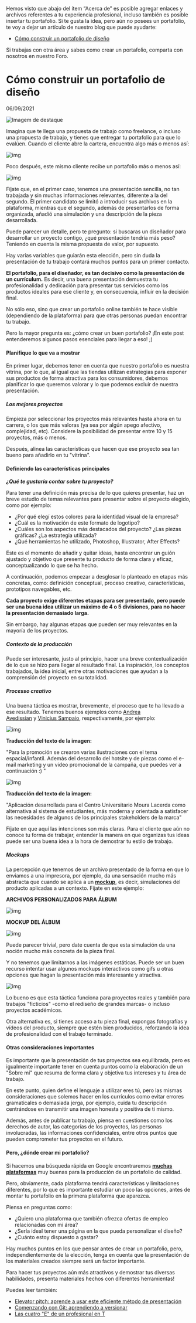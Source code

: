 Hemos visto que abajo del ítem “Acerca de” es posible agregar enlaces y archivos referentes a tu experiencia profesional, incluso también es posible insertar tu portafolio. Si te gusta la idea, pero aún no posees un portafolio, te voy a dejar un artículo de nuestro blog que puede ayudarte:

- [Cómo construir un portafolio de diseño](https://www.aluracursos.com/blog/como-construir-un-portafolio-de-design?utm_source=gnarus&utm_medium=timeline)

Si trabajas con otra área y sabes como crear un portafolio, comparta con nosotros en nuestro Foro.

# Cómo construir un portafolio de diseño

06/09/2021

![Imagem de destaque](https://www.alura.com.br/artigos/assets/uploads/2017/08/banner-1-e1502308060352.jpg)

Imagina que te llega una propuesta de trabajo como freelance, o incluso una propuesta de trabajo, y tienes que entregar tu portafolio para que lo evalúen. Cuando el cliente abre la cartera, encuentra algo más o menos así:

![img](https://www.alura.com.br/artigos/assets/uploads/2017/08/image_0.png)

Poco después, este mismo cliente recibe un portafolio más o menos así:

![img](https://www.alura.com.br/artigos/assets/uploads/2017/08/image_1.png)

Fíjate que, en el primer caso, tenemos una presentación sencilla, no tan trabajada y sin muchas informaciones relevantes, diferente a la del segundo. El primer candidato se limitó a introducir sus archivos en la plataforma, mientras que el segundo, además de presentarlos de forma organizada, añadió una simulación y una descripción de la pieza desarrollada.

Puede parecer un detalle, pero te pregunto: si buscaras un diseñador para desarrollar un proyecto contigo, ¿qué presentación tendría más peso? Teniendo en cuenta la misma propuesta de valor, por supuesto.

Hay varias variables que guiarán esta elección, pero sin duda la presentación de tu trabajo contará muchos puntos para un primer contacto.

**El portafolio, para el diseñador, es tan decisivo como la presentación de un currículum.** Es decir, una buena presentación demuestra tu profesionalidad y dedicación para presentar tus servicios como los productos ideales para ese cliente y, en consecuencia, influir en la decisión final.

No sólo eso, sino que crear un portafolio online también te hace visible (dependiendo de la plataforma) para que otras personas puedan encontrar tu trabajo.

Pero la mayor pregunta es: ¿cómo crear un buen portafolio? ¡En este post entenderemos algunos pasos esenciales para llegar a eso! ;)

#### Planifique lo que va a mostrar

En primer lugar, debemos tener en cuenta que nuestro portafolio es nuestra vitrina, por lo que, al igual que las tiendas utilizan estrategias para exponer sus productos de forma atractiva para los consumidores, debemos planificar lo que queremos valorar y lo que podemos excluir de nuestra presentación.

##### Los mejores proyectos

Empieza por seleccionar los proyectos más relevantes hasta ahora en tu carrera, o los que más valoras (ya sea por algún apego afectivo, complejidad, etc). Considere la posibilidad de presentar entre 10 y 15 proyectos, más o menos.

Después, alinea las características que hacen que ese proyecto sea tan bueno para añadirlo en tu "vitrina".

#### Definiendo las características principales

**_¿Qué te gustaría contar sobre tu proyecto?_**

Para tener una definición más precisa de lo que quieres presentar, haz un breve estudio de temas relevantes para presentar sobre el proyecto elegido, como por ejemplo:

- ¿Por qué elegí estos colores para la identidad visual de la empresa?
- ¿Cuál es la motivación de este formato de logotipo?
- ¿Cuáles son los aspectos más destacados del proyecto? ¿Las piezas gráficas? ¿La estrategia utilizada?
- ¿Qué herramientas he utilizado, Photoshop, Illustrator, After Effects?

Este es el momento de añadir y quitar ideas, hasta encontrar un guión ajustado y objetivo que presente tu producto de forma clara y eficaz, conceptualizando lo que se ha hecho.

A continuación, podemos empezar a desglosar lo planteado en etapas más concretas, como: definición conceptual, proceso creativo, características, prototipos navegables, etc.

**Cada proyecto exige diferentes etapas para ser presentado, pero puede ser una buena idea utilizar un máximo de 4 o 5 divisiones, para no hacer la presentación demasiado larga.**

Sin embargo, hay algunas etapas que pueden ser muy relevantes en la mayoría de los proyectos.

##### Contexto de la producción

Puede ser interesante, justo al principio, hacer una breve contextualización de lo que se hizo para llegar al resultado final. La inspiración, los conceptos trabajados, la idea inicial, entre otras motivaciones que ayudan a la comprensión del proyecto en su totalidad.

##### Processo creativo

Una buena táctica es mostrar, brevemente, el proceso que te ha llevado a ese resultado. Tenemos buenos ejemplos como [Andrea Avedissian](https://www.behance.net/AndreaAvedissian) y [Vinicius Sampaio](https://www.behance.net/viniciussampaio), respectivamente, por ejemplo:

![img](https://www.alura.com.br/artigos/assets/uploads/2017/08/image_2.jpg)

**Traducción del texto de la imagen:**

"Para la promoción se crearon varias ilustraciones con el tema espacial/infantil. Además del desarrollo del hotsite y de piezas como el e-mail marketing y un video promocional de la campaña, que puedes ver a continuación :) "

![img](https://www.alura.com.br/artigos/assets/uploads/2017/08/image_3.jpg)

**Traducción del texto de la imagen:**

"Aplicación desarrollada para el Centro Universitario Moura Lacerda como alternativa al sistema de estudiantes, más moderna y orientada a satisfacer las necesidades de algunos de los principales stakeholders de la marca"

Fíjate en que aquí las intenciones son más claras. Para el cliente que aún no conoce tu forma de trabajar, entender la manera en que organizas tus ideas puede ser una buena idea a la hora de demostrar tu estilo de trabajo.

##### Mockups

La percepción que tenemos de un archivo presentado de la forma en que lo enviamos a una impresora, por ejemplo, da una sensación mucho más abstracta que cuando se aplica a un [**mockup**](https://www.uxpin.com/studio/blog/what-is-a-mockup-the-final-layer-of-ui-design/), es decir, simulaciones del producto aplicadas a un contexto. Fíjate en este ejemplo:

**ARCHIVOS PERSONALIZADOS PARA ÁLBUM**

![img](https://www.alura.com.br/artigos/assets/uploads/2017/08/image_4.png)

**MOCKUP DEL ÁLBUM**

![img](https://www.alura.com.br/artigos/assets/uploads/2017/08/image_5-1.png)

Puede parecer trivial, pero date cuenta de que esta simulación da una noción mucho más concreta de la pieza final.

Y no tenemos que limitarnos a las imágenes estáticas. Puede ser un buen recurso intentar usar algunos mockups interactivos como gifs u otras opciones que hagan la presentación más interesante y atractiva.

![img](https://www.alura.com.br/artigos/assets/uploads/2017/08/image_6.gif)

Lo bueno es que esta táctica funciona para proyectos reales y también para trabajos "ficticios" -como el rediseño de grandes marcas- o incluso proyectos académicos.

Otra alternativa es, si tienes acceso a tu pieza final, expongas fotografías y vídeos del producto, siempre que estén bien producidos, reforzando la idea de profesionalidad con el trabajo terminado.

#### Otras consideraciones importantes

Es importante que la presentación de tus proyectos sea equilibrada, pero es igualmente importante tener en cuenta puntos como la elaboración de un "Sobre mí" que resuma de forma clara y objetiva tus intereses y tu área de trabajo.

En este punto, quien define el lenguaje a utilizar eres tú, pero las mismas consideraciones que solemos hacer en los currículos como evitar errores gramaticales o demasiada jerga, por ejemplo, cuida tu descripción centrándose en transmitir una imagen honesta y positiva de ti mismo.

Además, antes de publicar tu trabajo, piensa en cuestiones como los derechos de autor, las categorías de los proyectos, las personas involucradas, las informaciones confidenciales, entre otros puntos que pueden comprometer tus proyectos en el futuro.

#### Pero, ¿dónde crear mi portafolio?

Si hacemos una búsqueda rápida en Google encontraremos [**muchas plataformas**](https://lacriaturacreativa.com/2019/07/30/8-paginas-web-donde-puedes-crear-tu-portfolio-online/) muy buenas para la producción de un portafolio de calidad.

Pero, obviamente, cada plataforma tendrá características y limitaciones diferentes, por lo que es importante estudiar un poco las opciones, antes de montar tu portafolio en la primera plataforma que aparezca.

Piensa en preguntas como:

- ¿Quiero una plataforma que también ofrezca ofertas de empleo relacionadas con mi área?
- ¿Sería ideal tener una página en la que pueda personalizar el diseño?
- ¿Cuánto estoy dispuesto a gastar?

Hay muchos puntos en los que pensar antes de crear un portafolio, pero, independientemente de la elección, tenga en cuenta que la presentación de los materiales creados siempre será un factor importante.

Para hacer tus proyectos aún más atractivos y demostrar tus diversas habilidades, presenta materiales hechos con diferentes herramientas!

Puedes leer también:

- [Elevator pitch: aprende a usar este eficiente método de presentación](https://www.aluracursos.com/blog/elevator-pitch-aprenda-a-utilizar-el-metodo-eficaz-de-presentacion)
- [Comenzando con Git: aprendiendo a versionar](https://www.aluracursos.com/blog/comenzando-con-git)
- [Las cuatro "E" de un profesional en T](https://www.aluracursos.com/blog/las-cuatro-es-de-un-profesional-en-t)